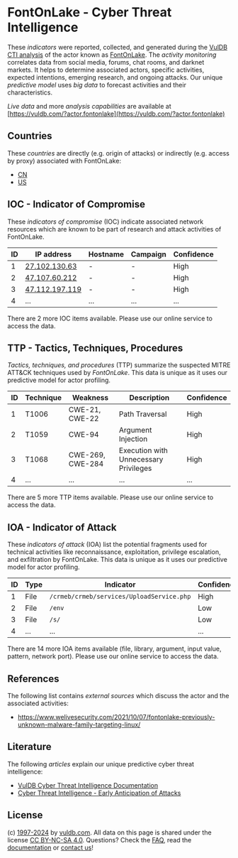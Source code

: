 # FontOnLake - Cyber Threat Intelligence

These _indicators_ were reported, collected, and generated during the [VulDB CTI analysis](https://vuldb.com/?kb.cti) of the actor known as [FontOnLake](https://vuldb.com/?actor.fontonlake). The _activity monitoring_ correlates data from social media, forums, chat rooms, and darknet markets. It helps to determine associated actors, specific activities, expected intentions, emerging research, and ongoing attacks. Our unique _predictive model_ uses _big data_ to forecast activities and their characteristics.

_Live data_ and more _analysis capabilities_ are available at [https://vuldb.com/?actor.fontonlake](https://vuldb.com/?actor.fontonlake)

## Countries

These _countries_ are directly (e.g. origin of attacks) or indirectly (e.g. access by proxy) associated with FontOnLake:

* [CN](https://vuldb.com/?country.cn)
* [US](https://vuldb.com/?country.us)

## IOC - Indicator of Compromise

These _indicators of compromise_ (IOC) indicate associated network resources which are known to be part of research and attack activities of FontOnLake.

ID | IP address | Hostname | Campaign | Confidence
-- | ---------- | -------- | -------- | ----------
1 | [27.102.130.63](https://vuldb.com/?ip.27.102.130.63) | - | - | High
2 | [47.107.60.212](https://vuldb.com/?ip.47.107.60.212) | - | - | High
3 | [47.112.197.119](https://vuldb.com/?ip.47.112.197.119) | - | - | High
4 | ... | ... | ... | ...

There are 2 more IOC items available. Please use our online service to access the data.

## TTP - Tactics, Techniques, Procedures

_Tactics, techniques, and procedures_ (TTP) summarize the suspected MITRE ATT&CK techniques used by _FontOnLake_. This data is unique as it uses our predictive model for actor profiling.

ID | Technique | Weakness | Description | Confidence
-- | --------- | -------- | ----------- | ----------
1 | T1006 | CWE-21, CWE-22 | Path Traversal | High
2 | T1059 | CWE-94 | Argument Injection | High
3 | T1068 | CWE-269, CWE-284 | Execution with Unnecessary Privileges | High
4 | ... | ... | ... | ...

There are 5 more TTP items available. Please use our online service to access the data.

## IOA - Indicator of Attack

These _indicators of attack_ (IOA) list the potential fragments used for technical activities like reconnaissance, exploitation, privilege escalation, and exfiltration by FontOnLake. This data is unique as it uses our predictive model for actor profiling.

ID | Type | Indicator | Confidence
-- | ---- | --------- | ----------
1 | File | `/crmeb/crmeb/services/UploadService.php` | High
2 | File | `/env` | Low
3 | File | `/s/` | Low
4 | ... | ... | ...

There are 14 more IOA items available (file, library, argument, input value, pattern, network port). Please use our online service to access the data.

## References

The following list contains _external sources_ which discuss the actor and the associated activities:

* https://www.welivesecurity.com/2021/10/07/fontonlake-previously-unknown-malware-family-targeting-linux/

## Literature

The following _articles_ explain our unique predictive cyber threat intelligence:

* [VulDB Cyber Threat Intelligence Documentation](https://vuldb.com/?kb.cti)
* [Cyber Threat Intelligence - Early Anticipation of Attacks](https://www.scip.ch/en/?labs.20201022)

## License

(c) [1997-2024](https://vuldb.com/?kb.changelog) by [vuldb.com](https://vuldb.com/?kb.about). All data on this page is shared under the license [CC BY-NC-SA 4.0](https://creativecommons.org/licenses/by-nc-sa/4.0/). Questions? Check the [FAQ](https://vuldb.com/?kb.faq), read the [documentation](https://vuldb.com/?kb) or [contact us](https://vuldb.com/?contact)!
